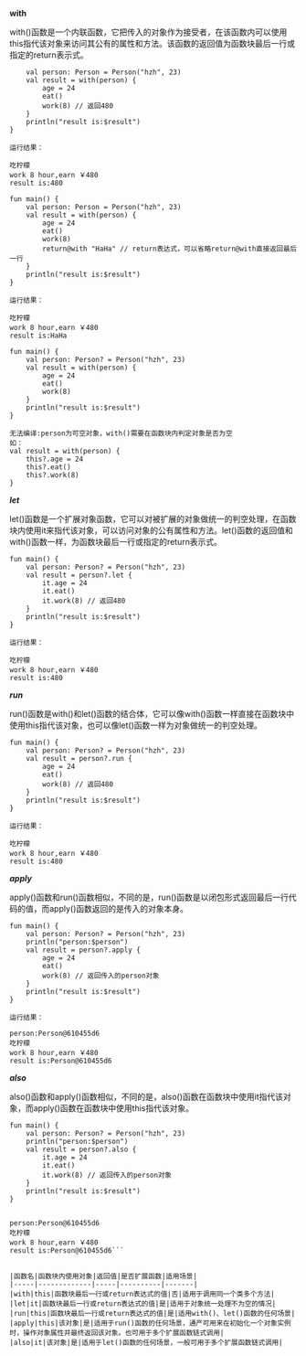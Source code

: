 

**with**

with()函数是一个内联函数，它把传入的对象作为接受者，在该函数内可以使用this指代该对象来访问其公有的属性和方法。该函数的返回值为函数块最后一行或指定的return表示式。

```fun main() {
    val person: Person = Person("hzh", 23)
    val result = with(person) {
        age = 24
        eat()
        work(8) // 返回480
    }
    println("result is:$result")
}
```

```
运行结果：

吃柠檬
work 8 hour,earn ￥480
result is:480
```

```
fun main() {
    val person: Person = Person("hzh", 23)
    val result = with(person) {
        age = 24
        eat()
        work(8)
        return@with "HaHa" // return表达式，可以省略return@with直接返回最后一行
    }
    println("result is:$result")
}
```

```
运行结果：

吃柠檬
work 8 hour,earn ￥480
result is:HaHa
```

```
fun main() {
    val person: Person? = Person("hzh", 23)
    val result = with(person) {
        age = 24
        eat()
        work(8)
    }
    println("result is:$result")
}

无法编译:person为可空对象，with()需要在函数块内判定对象是否为空
如：
val result = with(person) {
    this?.age = 24
    this?.eat()
    this?.work(8)
}
```

***let***

let()函数是一个扩展对象函数，它可以对被扩展的对象做统一的判空处理，在函数块内使用it来指代该对象，可以访问对象的公有属性和方法。let()函数的返回值和with()函数一样，为函数块最后一行或指定的return表示式。


```
fun main() {
    val person: Person? = Person("hzh", 23)
    val result = person?.let {
        it.age = 24
        it.eat()
        it.work(8) // 返回480
    }
    println("result is:$result")
}
```

```
运行结果：

吃柠檬
work 8 hour,earn ￥480
result is:480
```

***run***

run()函数是with()和let()函数的结合体，它可以像with()函数一样直接在函数块中使用this指代该对象，也可以像let()函数一样为对象做统一的判空处理。

```
fun main() {
    val person: Person? = Person("hzh", 23)
    val result = person?.run {
        age = 24
        eat()
        work(8) // 返回480
    }
    println("result is:$result")
}
```

```
运行结果：

吃柠檬
work 8 hour,earn ￥480
result is:480
```

***apply***

apply()函数和run()函数相似，不同的是，run()函数是以闭包形式返回最后一行代码的值，而apply()函数返回的是传入的对象本身。

```
fun main() {
    val person: Person? = Person("hzh", 23)
    println("person:$person")
    val result = person?.apply {
        age = 24
        eat()
        work(8) // 返回传入的person对象
    }
    println("result is:$result")
}
```

```
运行结果：

person:Person@610455d6
吃柠檬
work 8 hour,earn ￥480
result is:Person@610455d6
```

***also***

also()函数和apply()函数相似，不同的是，also()函数在函数块中使用it指代该对象，而apply()函数在函数块中使用this指代该对象。

```
fun main() {
    val person: Person? = Person("hzh", 23)
    println("person:$person")
    val result = person?.also {
        it.age = 24
        it.eat()
        it.work(8) // 返回传入的person对象
    }
    println("result is:$result")
}
```

```运行结果：

person:Person@610455d6
吃柠檬
work 8 hour,earn ￥480
result is:Person@610455d6```


|函数名|函数块内使用对象|返回值|是否扩展函数|适用场景|
|-----|-------------|-----|----------|-------|
|with|this|函数块最后一行或return表达式的值|否|适用于调用同一个类多个方法|
|let|it|函数块最后一行或return表达式的值|是|适用于对象统一处理不为空的情况|
|run|this|函数块最后一行或return表达式的值|是|适用with()、let()函数的任何场景|
|apply|this|该对象|是|适用于run()函数的任何场景，通产可用来在初始化一个对象实例时，操作对象属性并最终返回该对象。也可用于多个扩展函数链式调用|
|also|it|该对象|是|适用于let()函数的任何场景，一般可用于多个扩展函数链式调用|